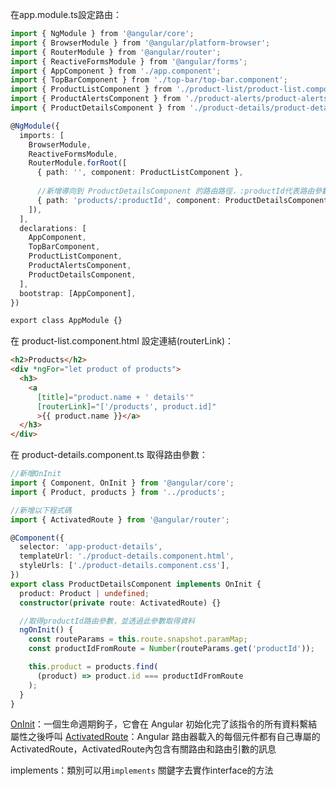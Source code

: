 在app.module.ts設定路由：
```typescript
import { NgModule } from '@angular/core';
import { BrowserModule } from '@angular/platform-browser';
import { RouterModule } from '@angular/router';
import { ReactiveFormsModule } from '@angular/forms';
import { AppComponent } from './app.component';
import { TopBarComponent } from './top-bar/top-bar.component';
import { ProductListComponent } from './product-list/product-list.component';
import { ProductAlertsComponent } from './product-alerts/product-alerts.component';
import { ProductDetailsComponent } from './product-details/product-details.component';

@NgModule({
  imports: [
    BrowserModule,
    ReactiveFormsModule,
    RouterModule.forRoot([
      { path: '', component: ProductListComponent },
      
      //新增導向到 ProductDetailsComponent 的路由路徑，:productId代表路由參數
      { path: 'products/:productId', component: ProductDetailsComponent },
    ]),
  ],
  declarations: [
    AppComponent,
    TopBarComponent,
    ProductListComponent,
    ProductAlertsComponent,
    ProductDetailsComponent,
  ],
  bootstrap: [AppComponent],
})

export class AppModule {}
```

在 product-list.component.html 設定連結(routerLink)：
```html
<h2>Products</h2>
<div *ngFor="let product of products">
  <h3>
    <a
      [title]="product.name + ' details'"
      [routerLink]="['/products', product.id]"
      >{{ product.name }}</a>
  </h3>
</div>
```

在 product-details.component.ts 取得路由參數：
```typescript
//新增OnInit
import { Component, OnInit } from '@angular/core';
import { Product, products } from '../products';

//新增以下程式碼
import { ActivatedRoute } from '@angular/router';

@Component({
  selector: 'app-product-details',
  templateUrl: './product-details.component.html',
  styleUrls: ['./product-details.component.css'],
})
export class ProductDetailsComponent implements OnInit {
  product: Product | undefined;
  constructor(private route: ActivatedRoute) {}

  //取得productId路由參數，並透過此參數取得資料
  ngOnInit() {
    const routeParams = this.route.snapshot.paramMap;
    const productIdFromRoute = Number(routeParams.get('productId'));

    this.product = products.find(
      (product) => product.id === productIdFromRoute
    );
  }
}

```

[OnInit](https://angular.tw/api/core/OnInit)：一個生命週期鉤子，它會在 Angular 初始化完了該指令的所有資料繫結屬性之後呼叫
[ActivatedRoute](https://angular.tw/api/router/ActivatedRoute)：Angular 路由器載入的每個元件都有自己專屬的ActivatedRoute，ActivatedRoute內包含有關路由和路由引數的訊息

implements：類別可以用`implements` 關鍵字去實作interface的方法